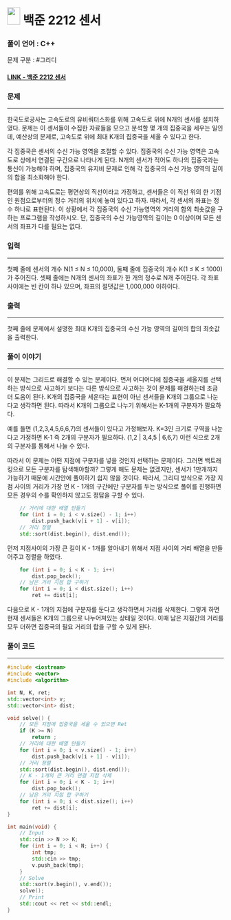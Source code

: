 
# <img src="https://d2gd6pc034wcta.cloudfront.net/tier/11.svg" width="30" height="40"> 백준 2212 센서


### 풀이 언어 : C++

문제 구분 : #그리디
#### [LINK - 백준 2212 센서](https://www.acmicpc.net/problem/2212)

### 문제
<hr>

한국도로공사는 고속도로의 유비쿼터스화를 위해 고속도로 위에 N개의 센서를 설치하였다. 문제는 이 센서들이 수집한 자료들을 모으고 분석할 몇 개의 집중국을 세우는 일인데, 예산상의 문제로, 고속도로 위에 최대 K개의 집중국을 세울 수 있다고 한다.

각 집중국은 센서의 수신 가능 영역을 조절할 수 있다. 집중국의 수신 가능 영역은 고속도로 상에서 연결된 구간으로 나타나게 된다. N개의 센서가 적어도 하나의 집중국과는 통신이 가능해야 하며, 집중국의 유지비 문제로 인해 각 집중국의 수신 가능 영역의 길이의 합을 최소화해야 한다.

편의를 위해 고속도로는 평면상의 직선이라고 가정하고, 센서들은 이 직선 위의 한 기점인 원점으로부터의 정수 거리의 위치에 놓여 있다고 하자. 따라서, 각 센서의 좌표는 정수 하나로 표현된다. 이 상황에서 각 집중국의 수신 가능영역의 거리의 합의 최솟값을 구하는 프로그램을 작성하시오. 단, 집중국의 수신 가능영역의 길이는 0 이상이며 모든 센서의 좌표가 다를 필요는 없다.

### 입력
<hr>

첫째 줄에 센서의 개수 N(1 ≤ N ≤ 10,000), 둘째 줄에 집중국의 개수 K(1 ≤ K ≤ 1000)가 주어진다. 셋째 줄에는 N개의 센서의 좌표가 한 개의 정수로 N개 주어진다. 각 좌표 사이에는 빈 칸이 하나 있으며, 좌표의 절댓값은 1,000,000 이하이다.
### 출력
<hr>

첫째 줄에 문제에서 설명한 최대 K개의 집중국의 수신 가능 영역의 길이의 합의 최솟값을 출력한다.
### 풀이 이야기
<hr>

이 문제는 그리드로 해결할 수 있는 문제이다. 먼저 어디어디에 집중국을 세울지를 선택하는 방식으로 사고하기 보다는 다른 방식으로 사고하는 것이 문제를 해결하는데 조금 더 도움이 된다. K개의 집중국을 세운다는 표현이 아닌 센서들을 K개의 그룹으로 나눈다고 생각하면 된다. 따라서 K개의 그룹으로 나누기 위해서는 K-1개의 구분자가 필요하다. 

예를 들면 (1,2,3,4,5,6,6,7)의 센서들이 있다고 가정해보자. K=3인 크기로 구역을 나눈다고 가정하면 K-1 즉 2개의 구분자가 필요하다. (1,2 | 3,4,5 | 6,6,7) 이런 식으로 2개의 구분자를 통해서 나눌 수 있다.

따라서 이 문제는 어떤 지점에 구분자를 넣을 것인지 선택하는 문제이다. 그러면 백트래킹으로 모든 구분자를 탐색해야할까? 그렇게 해도 문제는 없겠지만, 센서가 1만개까지 가능하기 때문에 시간안에 풀이하기 쉽지 않을 것이다. 따라서, 그리디 방식으로 가장 지점 사이의 거리가 가장 먼 K - 1개의 구간에만 구분자를 두는 방식으로 풀이를 진행하면 모든 경우의 수를 확인하지 않고도 정답을 구할 수 있다.

```c++
    // 거리에 대한 배열 만들기
    for (int i = 0; i < v.size() - 1; i++)
        dist.push_back(v[i + 1] - v[i]);
    // 거리 정렬
    std::sort(dist.begin(), dist.end());
```
먼저 지점사이의 가장 큰 길이 K - 1개를 알아내기 위해서 지점 사이의 거리 배열을 만들어주고 정렬을 하였다.

```c++
    for (int i = 0; i < K - 1; i++)
        dist.pop_back();
    // 남은 거리 지점 합 구하기
    for (int i = 0; i < dist.size(); i++)
        ret += dist[i];
```
다음으로 K - 1개의 지점에 구분자를 둔다고 생각하면서 거리를 삭제한다. 그렇게 하면 현재 센서들은 K개의 그룹으로 나누어져있는 상태일 것이다. 이때 남은 지점간의 거리를 모두 더하면 집중국의 필요 거리의 합을 구할 수 있게 된다.

### 풀이 코드
<hr>

``` c++
#include <iostream>
#include <vector>
#include <algorithm>

int N, K, ret;
std::vector<int> v;
std::vector<int> dist;

void solve() {
    // 모든 지점에 집중국을 세울 수 있으면 Ret
    if (K >= N)
        return ;
    // 거리에 대한 배열 만들기
    for (int i = 0; i < v.size() - 1; i++)
        dist.push_back(v[i + 1] - v[i]);
    // 거리 정렬
    std::sort(dist.begin(), dist.end());
    // K - 1개의 큰 거리 연결 지점 삭제
    for (int i = 0; i < K - 1; i++)
        dist.pop_back();
    // 남은 거리 지점 합 구하기
    for (int i = 0; i < dist.size(); i++)
        ret += dist[i];
}

int main(void) {
    // Input
    std::cin >> N >> K;
    for (int i = 0; i < N; i++) {
        int tmp;
        std::cin >> tmp;
        v.push_back(tmp);
    }
    // Solve
    std::sort(v.begin(), v.end());
    solve();
    // Print
    std::cout << ret << std::endl;
}
```
